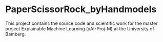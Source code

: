 # PaperScissorRock_byHandmodels
This project contains the source code and scientific work for the master project Explainable Machine Learning (xAI-Proj-M) at the University of Bamberg. 
